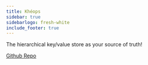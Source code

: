 ```yaml
---
title: Khéops
sidebar: true
sidebarlogo: fresh-white
include_footer: true
---
```


The hierarchical key/value store as your source of truth!


[Github Repo](https://github.com/barbu-it/kheops)

